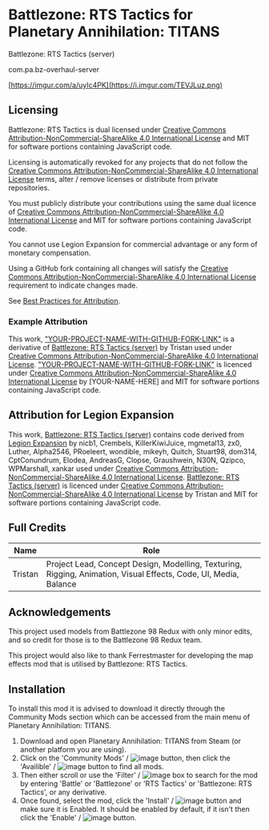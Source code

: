 # Battlezone: RTS Tactics for Planetary Annihilation: TITANS
Battlezone: RTS Tactics (server)


com.pa.bz-overhaul-server

[https://imgur.com/a/uyIc4PK](https://i.imgur.com/TEVJLuz.png)

## Licensing

Battlezone: RTS Tactics is dual licensed under [Creative Commons Attribution-NonCommercial-ShareAlike 4.0 International License](https://creativecommons.org/licenses/by-nc-sa/4.0/) and MIT for software portions containing JavaScript code.

Licensing is automatically revoked for any projects that do not follow the [Creative Commons Attribution-NonCommercial-ShareAlike 4.0 International License](https://creativecommons.org/licenses/by-nc-sa/4.0/) terms, alter / remove licenses or distribute from private repositories.

You must publicly distribute your contributions using the same dual licence of [Creative Commons Attribution-NonCommercial-ShareAlike 4.0 International License](https://creativecommons.org/licenses/by-nc-sa/4.0/) and MIT for software portions containing JavaScript code.

You cannot use Legion Expansion for commercial advantage or any form of monetary compensation.

Using a GitHub fork containing all changes will satisfy the [Creative Commons Attribution-NonCommercial-ShareAlike 4.0 International License](https://creativecommons.org/licenses/by-nc-sa/4.0/) requirement to indicate changes made.

See [Best Practices for Attribution](https://wiki.creativecommons.org/wiki/Best_practices_for_attribution).

### Example Attribution

This work, ["YOUR-PROJECT-NAME-WITH-GITHUB-FORK-LINK"](https://github.com/) is a derivative of [Battlezone: RTS Tactics (server)](https://github.com/TristanD79/com.pa.bz-overhaul-server/) by Tristan used under [Creative Commons Attribution-NonCommercial-ShareAlike 4.0 International License](https://creativecommons.org/licenses/by-nc-sa/4.0/). ["YOUR-PROJECT-NAME-WITH-GITHUB-FORK-LINK"](https://github.com/) is licenced under [Creative Commons Attribution-NonCommercial-ShareAlike 4.0 International License](https://creativecommons.org/licenses/by-nc-sa/4.0/) by [YOUR-NAME-HERE] and MIT for software portions containing JavaScript code.


## Attribution for Legion Expansion

This work, [Battlezone: RTS Tactics (server)](https://github.com/TristanD79/com.pa.bz-overhaul-server/) contains code derived from [Legion Expansion](https://github.com/Legion-Expansion/Legion-Expansion/) by nicb1, Crembels, KillerKiwiJuice, mgmetal13, zx0, Luther, Alpha2546, PRoeleert, wondible, mikeyh, Quitch, Stuart98, dom314, CptConundrum, Elodea, AndreasG, Clopse, Graushwein, N30N, Qzipco, WPMarshall, xankar used under [Creative Commons Attribution-NonCommercial-ShareAlike 4.0 International License](https://creativecommons.org/licenses/by-nc-sa/4.0/). [Battlezone: RTS Tactics (server)](https://github.com/TristanD79/com.pa.bz-overhaul-server/) is licenced under [Creative Commons Attribution-NonCommercial-ShareAlike 4.0 International License](https://creativecommons.org/licenses/by-nc-sa/4.0/) by Tristan and MIT for software portions containing JavaScript code.

## Full Credits

| Name            | Role                               |
| --------------- | ---------------------------------- |
| Tristan         | Project Lead, Concept Design, Modelling, Texturing, Rigging, Animation, Visual Effects, Code, UI, Media, Balance |

## Acknowledgements

This project used models from Battlezone 98 Redux with only minor edits, and so credit for those is to the Battlezone 98 Redux team.

This project would also like to thank Ferrestmaster for developing the map effects mod that is utilised by Battlezone: RTS Tactics.

## Installation

To install this mod it is advised to download it directly through the Community Mods section which can be accessed from the main menu of Planetary Annihilation: TITANS.

1. Download and open Planetary Annihilation: TITANS from Steam (or another platform you are using).
2. Click on the 'Community Mods' / ![image](https://github.com/TristanD79/com.pa.tao-overhaul-server/assets/91082354/f4502506-2bff-407a-9648-1a6a4e2c7e26) button, then click the 'Availible' / ![image](https://github.com/TristanD79/com.pa.tao-overhaul-server/assets/91082354/69abdb31-06ef-4962-a036-192c0cabf2d0) button to find all mods.
3. Then either scroll or use the 'Filter' / ![image](https://github.com/TristanD79/com.pa.tao-overhaul-server/assets/91082354/82b20b53-6378-4ca1-bac7-1f8a68b0503a) box to search for the mod by entering 'Battle' or 'Battlezone' or 'RTS Tactics' or 'Battlezone: RTS Tactics', or any derivative.
4. Once found, select the mod, click the 'Install' / ![image](https://github.com/TristanD79/com.pa.tao-overhaul-server/assets/91082354/78d73ff9-bbe2-49ae-8a1a-321f910fc710) button and make sure it is Enabled. It should be enabled by default, if it isn't then click the 'Enable' / ![image](https://github.com/TristanD79/com.pa.tao-overhaul-server/assets/91082354/a47c3e55-047a-451d-ba9e-19f881189ded) button.


